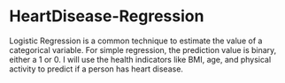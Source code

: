 # HeartDisease-Regression
Logistic Regression is a common technique to estimate the value of a categorical variable. For simple regression, the prediction value is binary, either a 1 or 0. 
I will use the health indicators like BMI, age, and physical activity to predict if a person has heart disease. 
